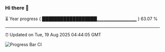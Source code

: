### Hi there 👋

⏳ Year progress { ██████████████████▁▁▁▁▁▁▁▁▁▁▁▁ } 63.07 %

---

⏰ Updated on Tue, 19 Aug 2025 04:44:05 GMT

![Progress Bar CI](https://github.com/IshwaranRudhara/GIT-ACTION/workflows/Progress%20Bar%20CI/badge.svg)

